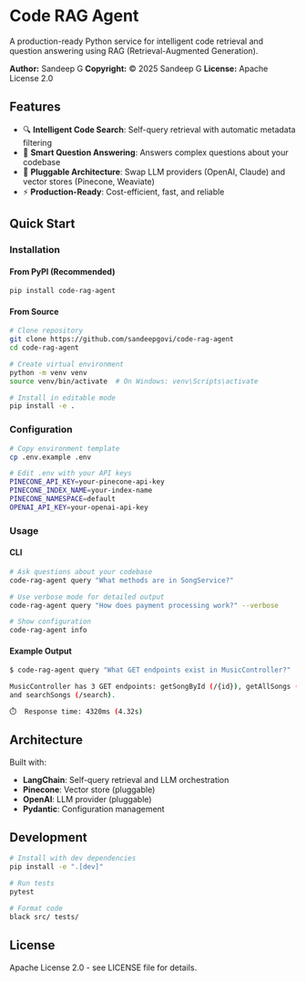 # Code RAG Agent

A production-ready Python service for intelligent code retrieval and question answering using RAG (Retrieval-Augmented Generation).

**Author:** Sandeep G
**Copyright:** © 2025 Sandeep G
**License:** Apache License 2.0

## Features

- 🔍 **Intelligent Code Search**: Self-query retrieval with automatic metadata filtering
- 🧠 **Smart Question Answering**: Answers complex questions about your codebase
- 🔌 **Pluggable Architecture**: Swap LLM providers (OpenAI, Claude) and vector stores (Pinecone, Weaviate)
- ⚡ **Production-Ready**: Cost-efficient, fast, and reliable

## Quick Start

### Installation

#### From PyPI (Recommended)

```bash
pip install code-rag-agent
```

#### From Source

```bash
# Clone repository
git clone https://github.com/sandeepgovi/code-rag-agent
cd code-rag-agent

# Create virtual environment
python -m venv venv
source venv/bin/activate  # On Windows: venv\Scripts\activate

# Install in editable mode
pip install -e .
```

### Configuration

```bash
# Copy environment template
cp .env.example .env

# Edit .env with your API keys
PINECONE_API_KEY=your-pinecone-api-key
PINECONE_INDEX_NAME=your-index-name
PINECONE_NAMESPACE=default
OPENAI_API_KEY=your-openai-api-key
```

### Usage

#### CLI

```bash
# Ask questions about your codebase
code-rag-agent query "What methods are in SongService?"

# Use verbose mode for detailed output
code-rag-agent query "How does payment processing work?" --verbose

# Show configuration
code-rag-agent info
```

#### Example Output

```bash
$ code-rag-agent query "What GET endpoints exist in MusicController?"

MusicController has 3 GET endpoints: getSongById (/{id}), getAllSongs (/all),
and searchSongs (/search).

⏱️  Response time: 4320ms (4.32s)
```

## Architecture

Built with:
- **LangChain**: Self-query retrieval and LLM orchestration
- **Pinecone**: Vector store (pluggable)
- **OpenAI**: LLM provider (pluggable)
- **Pydantic**: Configuration management

## Development

```bash
# Install with dev dependencies
pip install -e ".[dev]"

# Run tests
pytest

# Format code
black src/ tests/
```

## License

Apache License 2.0 - see LICENSE file for details.